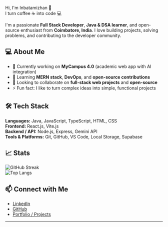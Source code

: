 Hi, I'm Inbatamizhan 👋  
I turn coffee ☕ into code 💻

I'm a passionate **Full Stack Developer**, **Java & DSA learner**, and open-source enthusiast from **Coimbatore, India**. I love building projects, solving problems, and contributing to the developer community.

## 💻 About Me
- 🔭 Currently working on **MyCampus 4.0** (academic web app with AI integration)
- 🌱 Learning **MERN stack**, **DevOps**, and **open-source contributions**
- 👯 Looking to collaborate on **full-stack web projects** and **open-source**
- ⚡ Fun fact: I like to turn complex ideas into simple, functional projects

## 🛠️ Tech Stack
**Languages:** Java, JavaScript, TypeScript, HTML, CSS  
**Frontend:** React.js, Vite.js  
**Backend / API:** Node.js, Express, Gemini API  
**Tools & Platforms:** Git, GitHub, VS Code, Local Storage, Supabase  

## 📈 Stats
![GitHub Streak](https://github-readme-streak-stats.herokuapp.com/?user=Inba-11&theme=dark)  
![Top Langs](https://github-readme-stats.vercel.app/api/top-langs/?username=Inba-11&layout=compact&theme=dark)  

## 📫 Connect with Me
- [LinkedIn](https://www.linkedin.com/in/inbatamizhan)  
- [GitHub](https://github.com/Inba-11)  
- [Portfolio / Projects](https://github.com/Inba-11/MyCampus4.0)  

---

